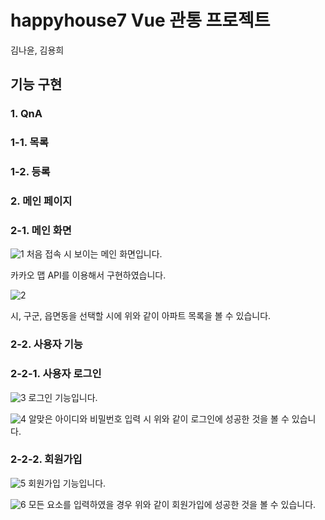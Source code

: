 # happyhouse7 Vue 관통 프로젝트

김나윤, 김용희

## 기능 구현

### 1. QnA

### 1-1. 목록

### 1-2. 등록


### 2. 메인 페이지

### 2-1. 메인 화면
![1](/uploads/8c7f5056eff9ab03739c4030e353dff6/1.png)
처음 접속 시 보이는 메인 화면입니다.

카카오 맵 API를 이용해서 구현하였습니다.

![2](/uploads/2c0b450f1d8c4a7f946682efc8c020d9/2.png)

시, 구군, 읍면동을 선택할 시에 위와 같이 아파트 목록을 볼 수 있습니다.

### 2-2. 사용자 기능

### 2-2-1. 사용자 로그인
![3](/uploads/2753ce3f7c74d91ff8722050e29ab261/3.png)
로그인 기능입니다.

![4](/uploads/21b369d0a91e2c62c32a15708a635973/4.png)
알맞은 아이디와 비밀번호 입력 시 위와 같이 로그인에 성공한 것을 볼 수 있습니다.

### 2-2-2. 회원가입 
![5](/uploads/b4715a14280db10938057ff63bbf2649/5.png)
회원가입 기능입니다.

![6](/uploads/9c69dd0c4e8a149392bedff9c070a760/6.png)
모든 요소를 입력하였을 경우 위와 같이 회원가입에 성공한 것을 볼 수 있습니다.

